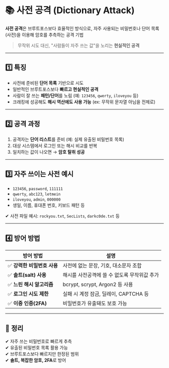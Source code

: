 # 📚 사전 공격 (Dictionary Attack)

**사전 공격**은 브루트포스보다 효율적인 방식으로, 자주 사용되는 비밀번호나 단어 목록(사전)을 이용해 암호를 추측하는 공격 기법

> 무작위 시도 대신, "사람들이 자주 쓰는 값"을 노리는 **현실적인 공격**

---

## 1️⃣ 특징

- 사전에 준비된 **단어 목록** 기반으로 시도
- 일반적인 브루트포스보다 **빠르고 현실적인 공격**
- 사람이 잘 쓰는 **패턴/단어**를 노림 (예: `123456`, `qwerty`, `iloveyou` 등)
- 크래킹에 성공해도 **해시 역산에도 사용 가능** (ex: 무작위 문자열 아님을 전제로)

---

## 2️⃣ 공격 과정

1. 공격자는 **단어 리스트**를 준비 (예: 실제 유출된 비밀번호 목록)
2. 대상 시스템에서 로그인 또는 해시 비교를 반복
3. 일치하는 값이 나오면 → **암호 탈취 성공**

---

## 3️⃣ 자주 쓰이는 사전 예시

- `123456`, `password`, `111111`
- `qwerty`, `abc123`, `letmein`
- `iloveyou`, `admin`, `000000`
- 생일, 이름, 휴대폰 번호, 키보드 패턴 등

✔ 사전 파일 예시: `rockyou.txt`, `SecLists`, `darkc0de.txt` 등  

---

## 4️⃣ 방어 방법

| 방어 방법               | 설명 |
|--------------------------|------|
| ✅ **강력한 비밀번호 사용** | 사전에 없는 문장, 기호, 대소문자 조합 |
| ✅ **솔트(salt) 사용**      | 해시를 사전공격에 쓸 수 없도록 무작위값 추가 |
| ✅ **느린 해시 알고리즘**   | bcrypt, scrypt, Argon2 등 사용 |
| ✅ **로그인 시도 제한**     | 실패 시 계정 잠금, 딜레이, CAPTCHA 등 |
| ✅ **이중 인증(2FA)**      | 비밀번호가 유출돼도 보호 가능 |

---

## 🎯 정리

✔ 자주 쓰는 비밀번호로 빠르게 추측  
✔ 유출된 비밀번호 목록 활용 가능  
✔ 브루트포스보다 빠르지만 한정된 범위  
✔ **솔트, 복잡한 암호, 2FA**로 방어

